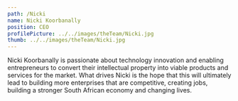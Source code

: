 ```yaml
---
path: /Nicki
name: Nicki Koorbanally
position: CEO
profilePicture: ../../images/theTeam/Nicki.jpg
thumb: ../../images/theTeam/Nicki.jpg
---
```

Nicki Koorbanally is passionate about technology innovation and enabling entrepreneurs to convert their intellectual property into viable products and services for the market.  What drives Nicki is the hope that this will ultimately lead to building more enterprises that are competitive, creating jobs, building a stronger South African economy and changing lives.